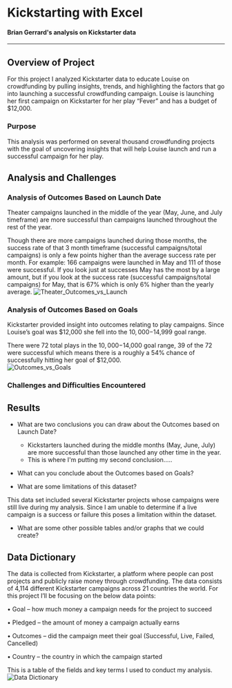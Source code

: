 # Kickstarting with Excel

#### Brian Gerrard's analysis on Kickstarter data 
---
## Overview of Project
For this project I analyzed Kickstarter data to educate Louise on crowdfunding by pulling insights, trends, and highlighting the factors that go into launching a successful crowdfunding campaign. Louise is launching her first campaign on Kickstarter for her play “Fever” and has a budget of $12,000. 

### Purpose
This analysis was performed on several thousand crowdfunding projects with the goal of uncovering insights that will help Louise launch and run a successful campaign for her play.



## Analysis and Challenges

### Analysis of Outcomes Based on Launch Date
Theater campaigns launched in the middle of the year (May, June, and July timeframe) are more successful than campaigns launched throughout the rest of the year. 

Though there are more campaigns launched during those months, the success rate of that 3 month timeframe (successful campaigns/total campaigns) is only a few points higher than the average success rate per month. For example: 166 campaigns were launched in May and 111 of those were successful. If you look just at successes May has the most by a large amount, but if you look at the success rate (successful campaigns/total campaigns) for May, that is 67% which is only 6% higher than the yearly average. 
![Theater_Outcomes_vs_Launch](https://user-images.githubusercontent.com/75700317/107574717-feee8400-6bbc-11eb-97ea-9e1f1dd40d5e.png)
 
### Analysis of Outcomes Based on Goals
Kickstarter provided insight into outcomes relating to play campaigns. Since Louise’s goal was $12,000 she fell into the $10,000-$14,999 goal range.

There were 72 total plays in the $10,000-$14,000 goal range, 39 of the 72 were successful which means there is a roughly a 54% chance of successfully hitting her goal of $12,000.  
![Outcomes_vs_Goals](https://user-images.githubusercontent.com/75700317/107574773-0dd53680-6bbd-11eb-85cb-7667ddb14567.png)

### Challenges and Difficulties Encountered

## Results

- What are two conclusions you can draw about the Outcomes based on Launch Date?
   - Kickstarters launched during the middle months (May, June, July) are more successful than those launched any other time in the year.
   - This is where I'm putting my second conclusion.....
   
- What can you conclude about the Outcomes based on Goals?

- What are some limitations of this dataset?

This data set included several Kickstarter projects whose campaigns were still live during my analysis. Since I am unable to determine if a live campaign is a success or failure this poses a limitation within the dataset. 

- What are some other possible tables and/or graphs that we could create?

## Data Dictionary
The data is collected from Kickstarter, a platform where people can post projects and publicly raise money through crowdfunding. The data consists of 4,114 different Kickstarter campaigns across 21 countries the world. For this project I’ll be focusing on the below data points:

•	Goal – how much money a campaign needs for the project to succeed 

•	Pledged – the amount of money a campaign actually earns

•	Outcomes – did the campaign meet their goal (Successful, Live, Failed, Cancelled)

•	Country – the country in which the campaign started 

This is a table of the fields and key terms I used to conduct my analysis. 
![Data Dictionary](https://user-images.githubusercontent.com/75700317/107574818-1b8abc00-6bbd-11eb-9a8f-89f50208ad8a.JPG)

